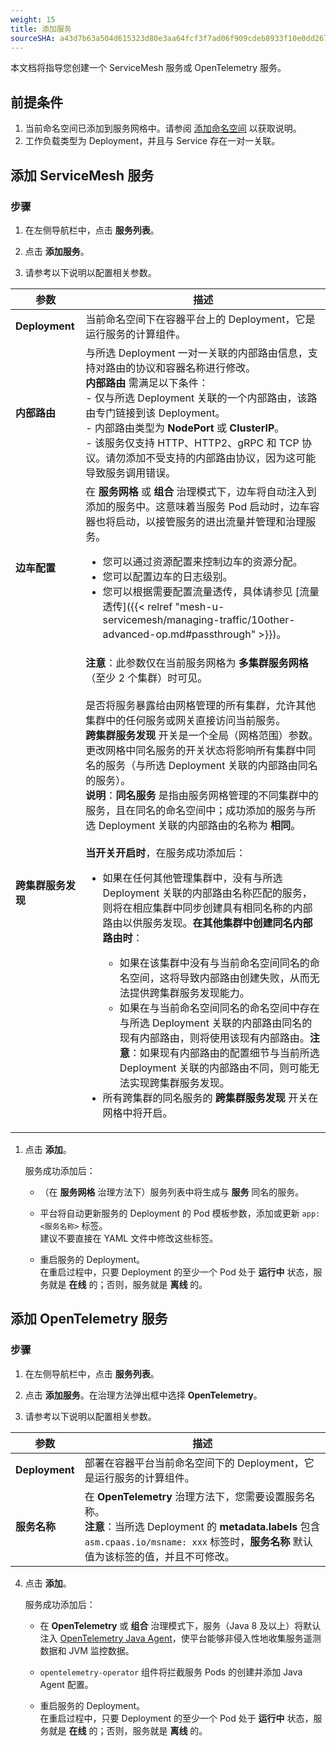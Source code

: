 ```yaml
---
weight: 15
title: 添加服务
sourceSHA: a43d7b63a504d615323d80e3aa64fcf3f7ad06f909cdeb8933f10e0dd267a947
---
```


本文档将指导您创建一个 ServiceMesh 服务或 OpenTelemetry 服务。

## 前提条件

1. 当前命名空间已添加到服务网格中。请参阅 [添加命名空间](../add_namespaces) 以获取说明。
2. 工作负载类型为 Deployment，并且与 Service 存在一对一关联。

## 添加 ServiceMesh 服务

### 步骤

1. 在左侧导航栏中，点击 **服务列表**。

2. 点击 **添加服务**。

3. 请参考以下说明以配置相关参数。

| 参数                             | 描述                                                                                                                                                                                                                                                                                                                                                                                                                                                                                                                                                                                                                                                                                                                                                                                                                                                                                                                                                                                                                                                                                                                                                                                                                                                                                                                                                                                                                                                                                                                                                                                                                                                                                                                                                                                                                                                                                                                                                                                                                                                                                                                                                                                                                                                                                                                                                                                                                                                                                          |
| -------------------------------- | ----------------------------------------------------------------------------------------------------------------------------------------------------------------------------------------------------------------------------------------------------------------------------------------------------------------------------------------------------------------------------------------------------------------------------------------------------------------------------------------------------------------------------------------------------------------------------------------------------------------------------------------------------------------------------------------------------------------------------------------------------------------------------------------------------------------------------------------------------------------------------------------------------------------------------------------------------------------------------------------------------------------------------------------------------------------------------------------------------------------------------------------------------------------------------------------------------------------------------------------------------------------------------------------------------------------------------------------------------------------------------------------------------------------------------------------------------------------------------------------------------------------------------------------------------------------------------------------------------------------------------------------------------------------------------------------------------------------------------------------------------------------------------------------------------------------------------------------------------------------------------------------------------------------------------------------------------------------------------------------------------------------------------------------------------------------------------------------------------------------------------------------------------------------------------------------------------------------------------------------------------------------- |
| **Deployment**                   | 当前命名空间下在容器平台上的 Deployment，它是运行服务的计算组件。                                                                                                                                                                                                                                                                                                                                                                                                                                                                                                                                                                                                                                                                                                                                                                                                                                                                                                                                                                                                                                                                                                                                                                                                                                                                                                                                                                                                                                                                                                                                                                                                                                                                                                                                                                                                                                                                                                                                                                                                                                                                                                                                                                                                                                                                                                                                                                                                                                                                 |
| **内部路由**                     | 与所选 Deployment 一对一关联的内部路由信息，支持对路由的协议和容器名称进行修改。<br/>**内部路由** 需满足以下条件：<br/>- 仅与所选 Deployment 关联的一个内部路由，该路由专门链接到该 Deployment。<br/>- 内部路由类型为 **NodePort** 或 **ClusterIP**。<br/>- 该服务仅支持 HTTP、HTTP2、gRPC 和 TCP 协议。请勿添加不受支持的内部路由协议，因为这可能导致服务调用错误。                                                                                                                                                                                                                                                                                                                                                                                                                                                                                                                                                                                                                                                                                                                                                                                                                                                                |
| **边车配置**                     | 在 **服务网格** 或 **组合** 治理模式下，边车将自动注入到添加的服务中。这意味着当服务 Pod 启动时，边车容器也将启动，以接管服务的进出流量并管理和治理服务。 <ul><li>您可以通过资源配置来控制边车的资源分配。</li><li>您可以配置边车的日志级别。</li><li>您可以根据需要配置流量透传，具体请参见 \[流量透传]\({{< relref "mesh-u-servicemesh/managing-traffic/10other-advanced-op.md#passthrough" >}})。</li></ul>                                                                                                                                                                                                                                                                                                                                                                                                                                                                                                                                                                                                                                                                                                                                                                                                                                                                                                                                                                                                                                                                                                                                                                                                                                                                                                                                                                                                                                                                                                                                                        |
| **跨集群服务发现**              | **注意**：此参数仅在当前服务网格为 **多集群服务网格**（至少 2 个集群）时可见。<br/><br/>是否将服务暴露给由网格管理的所有集群，允许其他集群中的任何服务或网关直接访问当前服务。<br/>**跨集群服务发现** 开关是一个全局（网格范围）参数。更改网格中同名服务的开关状态将影响所有集群中同名的服务（与所选 Deployment 关联的内部路由同名的服务）。<br/>**说明**：**同名服务** 是指由服务网格管理的不同集群中的服务，且在同名的命名空间中；成功添加的服务与所选 Deployment 关联的内部路由的名称为 **相同**。<br/><br/>**当开关开启时**，在服务成功添加后：<ul><li>如果在任何其他管理集群中，没有与所选 Deployment 关联的内部路由名称匹配的服务，则将在相应集群中同步创建具有相同名称的内部路由以供服务发现。**在其他集群中创建同名内部路由时**：</li><ul><li>如果在该集群中没有与当前命名空间同名的命名空间，这将导致内部路由创建失败，从而无法提供跨集群服务发现能力。</li><li>如果在与当前命名空间同名的命名空间中存在与所选 Deployment 关联的内部路由同名的现有内部路由，则将使用该现有内部路由。**注意**：如果现有内部路由的配置细节与当前所选 Deployment 关联的内部路由不同，则可能无法实现跨集群服务发现。</li></ul><li>所有跨集群的同名服务的 **跨集群服务发现** 开关在网格中将开启。</li></ul> |

1. 点击 **添加**。

   服务成功添加后：

   - （在 **服务网格** 治理方法下）服务列表中将生成与 **服务** 同名的服务。

   - 平台将自动更新服务的 Deployment 的 Pod 模板参数，添加或更新 `app: <服务名称>` 标签。<br/>建议不要直接在 YAML 文件中修改这些标签。

   - 重启服务的 Deployment。<br/>在重启过程中，只要 Deployment 的至少一个 Pod 处于 **运行中** 状态，服务就是 **在线** 的；否则，服务就是 **离线** 的。

## 添加 OpenTelemetry 服务

### 步骤

1. 在左侧导航栏中，点击 **服务列表**。

2. 点击 **添加服务**。在治理方法弹出框中选择 **OpenTelemetry**。

3. 请参考以下说明以配置相关参数。

| 参数              | 描述                                                                                                                                                                                                                                                                                 |
| ----------------- | ------------------------------------------------------------------------------------------------------------------------------------------------------------------------------------------------------------------------------------------------------------------------------------- |
| **Deployment**    | 部署在容器平台当前命名空间下的 Deployment，它是运行服务的计算组件。                                                                                                                                                                                                                 |
| **服务名称**      | 在 **OpenTelemetry** 治理方法下，您需要设置服务名称。<br/>**注意**：当所选 Deployment 的 **metadata.labels** 包含 `asm.cpaas.io/msname: xxx` 标签时，**服务名称** 默认值为该标签的值，并且不可修改。 |

4. 点击 **添加**。

   服务成功添加后：

   - 在 **OpenTelemetry** 或 **组合** 治理模式下，服务（Java 8 及以上）将默认注入 [OpenTelemetry Java Agent](https://github.com/open-telemetry/opentelemetry-java-instrumentation)，使平台能够非侵入性地收集服务遥测数据和 JVM 监控数据。

   - `opentelemetry-operator` 组件将拦截服务 Pods 的创建并添加 Java Agent 配置。

   - 重启服务的 Deployment。<br/>在重启过程中，只要 Deployment 的至少一个 Pod 处于 **运行中** 状态，服务就是 **在线** 的；否则，服务就是 **离线** 的。
